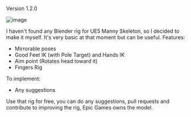 Version 1.2.0

![image](https://github.com/user-attachments/assets/052ec9eb-585b-4d03-9674-2360640b604e)


I haven't found any Blender rig for UE5 Manny Skeleton, so I decided to make it myself. It's very basic at that moment but can be useful.
Features:

- Mirrorable poses
- Good Feet IK (with Pole Target) and Hands IK
- Aim point (Rotates head toward it)
- Fingers Rig

To implement:
- Any suggestions

Use that rig for free, you can do any suggestions, pull requests and contribute to improving the rig, Epic Games owns the model.
